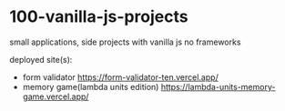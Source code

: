 # 100-vanilla-js-projects

small applications, side projects with vanilla js no frameworks

deployed site(s):

- form validator https://form-validator-ten.vercel.app/
- memory game(lambda units edition) https://lambda-units-memory-game.vercel.app/
